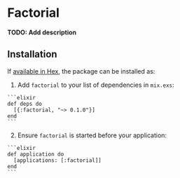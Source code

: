 # Factorial

**TODO: Add description**

## Installation

If [available in Hex](https://hex.pm/docs/publish), the package can be installed as:

  1. Add `factorial` to your list of dependencies in `mix.exs`:

    ```elixir
    def deps do
      [{:factorial, "~> 0.1.0"}]
    end
    ```

  2. Ensure `factorial` is started before your application:

    ```elixir
    def application do
      [applications: [:factorial]]
    end
    ```

